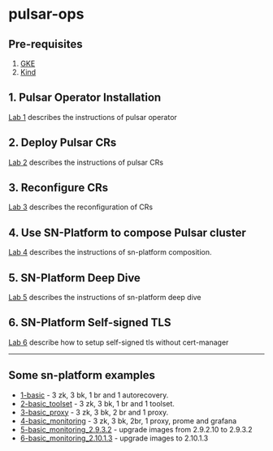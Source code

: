 # pulsar-ops
## Pre-requisites
1. [GKE](https://github.com/streamnative/global-se-practice/tree/pulsar-ops/gke/README.md)
2. [Kind](https://github.com/streamnative/global-se-practice/tree/pulsar-ops/kind/README.md)

## 1. Pulsar Operator Installation

[Lab 1](https://github.com/streamnative/global-se-practice/tree/pulsar-ops/Lab%201%20-%20Pulsar%20Operators%20Install.md) describes the instructions of pulsar operator

## 2. Deploy Pulsar CRs

[Lab 2](https://github.com/streamnative/global-se-practice/tree/pulsar-ops/Lab%202%20-%20Deploy%20Pulsar%20CRs.md) describes the instructions of pulsar CRs

## 3. Reconfigure CRs

[Lab 3](https://github.com/streamnative/global-se-practice/tree/pulsar-ops/Lab%203%20-%20Reconfig%20CRs.md) describes the reconfiguration of CRs

## 4. Use SN-Platform to compose Pulsar cluster

[Lab 4](https://github.com/streamnative/global-se-practice/tree/pulsar-ops/Lab%204%20-%20sn-platform%20install.md) describes the instructions of sn-platform composition.

## 5. SN-Platform Deep Dive

[Lab 5](https://github.com/streamnative/global-se-practice/tree/pulsar-ops/Lab%205%20-%20sn-platform%20Deep%20Dive.md) describes the instructions of sn-platform deep dive

## 6. SN-Platform Self-signed TLS

[Lab 6](https://github.com/streamnative/global-se-practice/tree/pulsar-ops/Lab%206%20-sn-platform%20self-sign.md) describe how to setup self-signed tls without cert-manager

---
## Some sn-platform examples

* [1-basic](sn-platform/1-basic.yaml) - 3 zk, 3 bk, 1 br and 1 autorecovery.
* [2-basic_toolset](sn-platform/2-basic_toolset.yaml) - 3 zk, 3 bk, 1 br and 1 toolset.
* [3-basic_proxy](sn-platform/3-basic_proxy.yaml) - 3 zk, 3 bk, 2 br and 1 proxy.
* [4-basic_monitoring](sn-platform/4-basic_monitoring.yaml) - 3 zk, 3 bk, 2br, 1 proxy, prome and grafana
* [5-basic_monitoring_2.9.3.2](sn-platform/5-basic_monitoring_2.9.3.2.yaml) - upgrade images from 2.9.2.10 to 2.9.3.2
* [6-basic_monitoring_2.10.1.3](sn-platform/6-basic_monitoring_2.10.1.3.yaml) - upgrade images to 2.10.1.3
